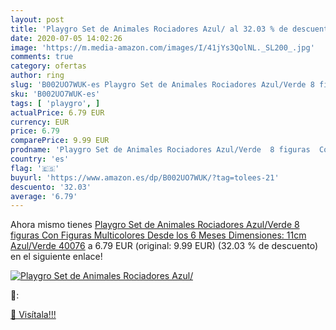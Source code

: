 ```yaml
---
layout: post
title: 'Playgro Set de Animales Rociadores Azul/ al 32.03 % de descuento'
date: 2020-07-05 14:02:26
image: 'https://m.media-amazon.com/images/I/41jYs3QolNL._SL200_.jpg'
comments: true
category: ofertas
author: ring
slug: 'B002UO7WUK-es Playgro Set de Animales Rociadores Azul/Verde 8 figuras...'
sku: 'B002UO7WUK-es'
tags: [ 'playgro', ]
actualPrice: 6.79 EUR
currency: EUR
price: 6.79
comparePrice: 9.99 EUR
prodname: 'Playgro Set de Animales Rociadores Azul/Verde  8 figuras  Con Figuras Multicolores  Desde los 6 Meses  Dimensiones: 11cm  Azul/Verde  40076'
country: 'es'
flag: '🇪🇸'
buyurl: 'https://www.amazon.es/dp/B002UO7WUK/?tag=tolees-21'
descuento: '32.03'
average: '6.79'
---
```


Ahora mismo tienes [Playgro Set de Animales Rociadores Azul/Verde  8 figuras  Con Figuras Multicolores  Desde los 6 Meses  Dimensiones: 11cm  Azul/Verde  40076](https://www.amazon.es/dp/B002UO7WUK/?tag=tolees-21) a 6.79 EUR (original: 9.99 EUR) (32.03 %  de descuento) en el siguiente enlace!

[![Playgro Set de Animales Rociadores Azul/](https://m.media-amazon.com/images/I/41jYs3QolNL._SL200_.jpg)](https://www.amazon.es/dp/B002UO7WUK/?tag=tolees-21)

🔎:


[🛒 Visítala!!!](https://www.amazon.es/dp/B002UO7WUK/?tag=tolees-21)
